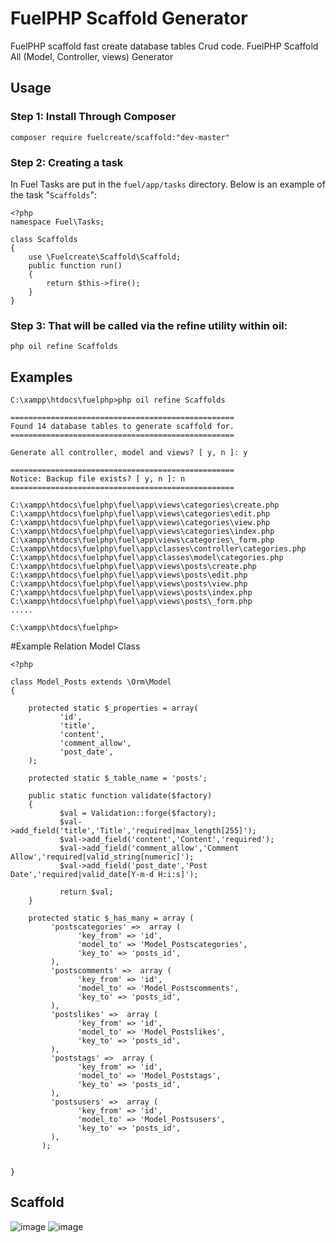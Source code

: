 # FuelPHP Scaffold Generator
FuelPHP scaffold fast create database tables Crud code.
FuelPHP Scaffold All (Model, Controller, views) Generator


## Usage

### Step 1: Install Through Composer

```
composer require fuelcreate/scaffold:"dev-master"
```

### Step 2: Creating a task


In Fuel Tasks are put in the `fuel/app/tasks` directory. Below is an example of the task "`Scaffolds`":

```
<?php 
namespace Fuel\Tasks;

class Scaffolds
{
    use \Fuelcreate\Scaffold\Scaffold;
    public function run()
    {
		return $this->fire();
    }
}
```


### Step 3: That will be called via the refine utility within oil:

~~~
php oil refine Scaffolds
~~~



## Examples

```
C:\xampp\htdocs\fuelphp>php oil refine Scaffolds

==================================================
Found 14 database tables to generate scaffold for.
==================================================

Generate all controller, model and views? [ y, n ]: y

==================================================
Notice: Backup file exists? [ y, n ]: n
==================================================

C:\xampp\htdocs\fuelphp\fuel\app\views\categories\create.php
C:\xampp\htdocs\fuelphp\fuel\app\views\categories\edit.php
C:\xampp\htdocs\fuelphp\fuel\app\views\categories\view.php
C:\xampp\htdocs\fuelphp\fuel\app\views\categories\index.php
C:\xampp\htdocs\fuelphp\fuel\app\views\categories\_form.php
C:\xampp\htdocs\fuelphp\fuel\app\classes\controller\categories.php
C:\xampp\htdocs\fuelphp\fuel\app\classes\model\categories.php
C:\xampp\htdocs\fuelphp\fuel\app\views\posts\create.php
C:\xampp\htdocs\fuelphp\fuel\app\views\posts\edit.php
C:\xampp\htdocs\fuelphp\fuel\app\views\posts\view.php
C:\xampp\htdocs\fuelphp\fuel\app\views\posts\index.php
C:\xampp\htdocs\fuelphp\fuel\app\views\posts\_form.php
.....

C:\xampp\htdocs\fuelphp>
```

#Example Relation Model Class


```
<?php

class Model_Posts extends \Orm\Model
{

	protected static $_properties = array(
           'id',
           'title',
           'content',
           'comment_allow',
           'post_date',
	);

	protected static $_table_name = 'posts';

	public static function validate($factory)
	{
           $val = Validation::forge($factory);
           $val->add_field('title','Title','required|max_length[255]');
           $val->add_field('content','Content','required');
           $val->add_field('comment_allow','Comment Allow','required|valid_string[numeric]');
           $val->add_field('post_date','Post Date','required|valid_date[Y-m-d H:i:s]');

	       return $val;
	}

    protected static $_has_many = array (
         'postscategories' =>  array (
               'key_from' => 'id',
               'model_to' => 'Model_Postscategories',
               'key_to' => 'posts_id',
         ),
         'postscomments' =>  array (
               'key_from' => 'id',
               'model_to' => 'Model_Postscomments',
               'key_to' => 'posts_id',
         ),
         'postslikes' =>  array (
               'key_from' => 'id',
               'model_to' => 'Model_Postslikes',
               'key_to' => 'posts_id',
         ),
         'poststags' =>  array (
               'key_from' => 'id',
               'model_to' => 'Model_Poststags',
               'key_to' => 'posts_id',
         ),
         'postsusers' =>  array (
               'key_from' => 'id',
               'model_to' => 'Model_Postsusers',
               'key_to' => 'posts_id',
         ),
       );

       
}

```


## Scaffold
![image](http://i66.tinypic.com/be79h.png)
![image](http://i64.tinypic.com/2rdi4xw.png)


